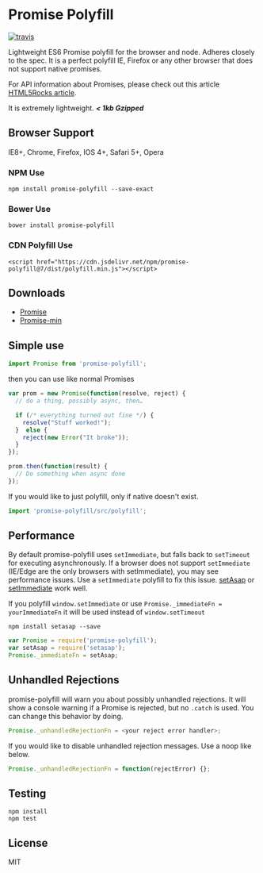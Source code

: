 # Promise Polyfill

[![travis][travis-image]][travis-url]

[travis-image]: https://img.shields.io/travis/taylorhakes/promise-polyfill.svg?style=flat
[travis-url]: https://travis-ci.org/taylorhakes/promise-polyfill

Lightweight ES6 Promise polyfill for the browser and node. Adheres closely to
the spec. It is a perfect polyfill IE, Firefox or any other browser that does
not support native promises.

For API information about Promises, please check out this article
[HTML5Rocks article](http://www.html5rocks.com/en/tutorials/es6/promises/).

It is extremely lightweight. **_< 1kb Gzipped_**

## Browser Support

IE8+, Chrome, Firefox, IOS 4+, Safari 5+, Opera

### NPM Use

```
npm install promise-polyfill --save-exact
```

### Bower Use

```
bower install promise-polyfill
```

### CDN Polyfill Use

```
<script href="https://cdn.jsdelivr.net/npm/promise-polyfill@7/dist/polyfill.min.js"></script>
```

## Downloads

* [Promise](https://raw.github.com/taylorhakes/promise-polyfill/master/dist/promise.js)
* [Promise-min](https://raw.github.com/taylorhakes/promise-polyfill/master/dist/promise.min.js)

## Simple use

```js
import Promise from 'promise-polyfill';
```

then you can use like normal Promises

```js
var prom = new Promise(function(resolve, reject) {
  // do a thing, possibly async, then…

  if (/* everything turned out fine */) {
    resolve("Stuff worked!");
  }  else {
    reject(new Error("It broke"));
  }
});

prom.then(function(result) {
  // Do something when async done
});
```

If you would like to just polyfill, only if native doesn't exist.

```js
import 'promise-polyfill/src/polyfill';
```

## Performance

By default promise-polyfill uses `setImmediate`, but falls back to `setTimeout`
for executing asynchronously. If a browser does not support `setImmediate`
(IE/Edge are the only browsers with setImmediate), you may see performance
issues. Use a `setImmediate` polyfill to fix this issue.
[setAsap](https://github.com/taylorhakes/setAsap) or
[setImmediate](https://github.com/YuzuJS/setImmediate) work well.

If you polyfill `window.setImmediate` or use `Promise._immediateFn = yourImmediateFn` it will be used instead of `window.setTimeout`

```
npm install setasap --save
```

```js
var Promise = require('promise-polyfill');
var setAsap = require('setasap');
Promise._immediateFn = setAsap;
```

## Unhandled Rejections

promise-polyfill will warn you about possibly unhandled rejections. It will show
a console warning if a Promise is rejected, but no `.catch` is used. You can
change this behavior by doing.

```js
Promise._unhandledRejectionFn = <your reject error handler>;
```

If you would like to disable unhandled rejection messages. Use a noop like
below.

```js
Promise._unhandledRejectionFn = function(rejectError) {};
```

## Testing

```
npm install
npm test
```

## License

MIT
